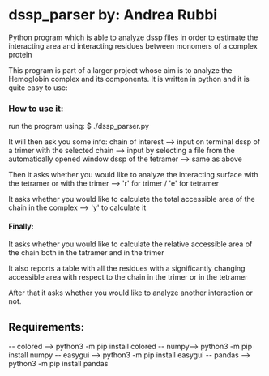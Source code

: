 # dssp_parser by: Andrea Rubbi
Python program which is able to analyze dssp files in order to estimate the interacting area and interacting residues between monomers of a complex protein 

This program is part of a larger project whose aim is to analyze the Hemoglobin complex and its components.
It is written in python and it is quite easy to use:

### How to use it:

run the program using: 
$ ./dssp_parser.py

It will then ask you some info:
chain of interest --> input on terminal
dssp of a trimer with the selected chain --> input by selecting a file from the
                                             automatically opened window
dssp of the tetramer --> same as above

Then it asks whether you would like to analyze the interacting 
surface with the tetramer or with the trimer --> 'r' for trimer / 'e' for tetramer

It asks whether you would like to calculate the total accessible 
area of the chain in the complex --> 'y' to calculate it

#### Finally:

It asks whether you would like to calculate the relative accessible area of the chain both 
in the tatramer and in the trimer

It also reports a table with all the residues with a significantly changing accessible area
with respect to the chain in the trimer or in the tetramer

After that it asks whether you would like to analyze another interaction or not.

## Requirements:

 -- colored --> python3 -m pip install colored
 -- numpy--> python3 -m pip install numpy
 -- easygui --> python3 -m pip install easygui
 -- pandas --> python3 -m pip install pandas
